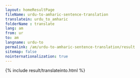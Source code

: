 ```yaml
---
layout: homeResultPage
fileName: urdu-to-amharic-sentence-translation
translatein: urdu_to_amharic
folderName : translate
lang: am
from: ur
to: am
langname: urdu-to
permalink: /am/urdu-to-amharic-sentence-translation/result
sitemap: false
nointernationalization: true
---
```

{% include result/translateinto.html %}

<script src="/js/result/translation.js" data-foldername="{{page.folderName}}" data-lang="{{page.lang}}"></script>
